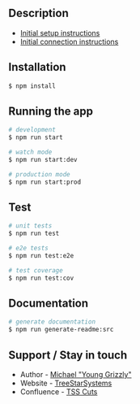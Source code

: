 ## Description

- [Initial setup instructions](../setup/mower-initial-setup.md)
- [Initial connection instructions](../setup/mower-initial-connections.md)

## Installation

```bash
$ npm install
```

## Running the app

```bash
# development
$ npm run start

# watch mode
$ npm run start:dev

# production mode
$ npm run start:prod
```

## Test

```bash
# unit tests
$ npm run test

# e2e tests
$ npm run test:e2e

# test coverage
$ npm run test:cov
```

## Documentation

```bash
# generate documentation
$ npm run generate-readme:src
```

## Support / Stay in touch

- Author - [Michael "Young Grizzly"](info@treestarsystems.com)
- Website - [TreeStarSystems](https://treestarsystems.com/)
- Confluence - [TSS Cuts](https://treestarsystems.atlassian.net/wiki/spaces/TC/overview)
